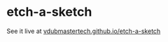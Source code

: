 etch-a-sketch
=============
See it live at [vdubmastertech.github.io/etch-a-sketch](vdubmastertech.github.io/etch-a-sketch)